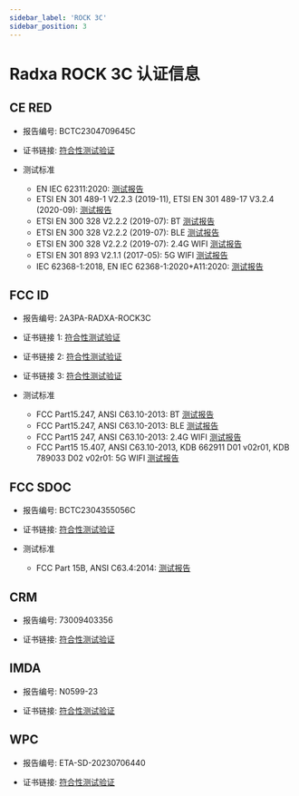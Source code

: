 ```yaml
---
sidebar_label: 'ROCK 3C'
sidebar_position: 3
---
```


# Radxa ROCK 3C 认证信息

## CE RED 
- 报告编号: BCTC2304709645C

- 证书链接: [符合性测试验证](https://dl.radxa.com/rock3/compliance/3c/CE/BCTC2304709645C_ROCK3C_CE_RED.pdf)

- 测试标准
  - EN IEC 62311:2020: [测试报告](https://dl.radxa.com/rock3/compliance/3c/CE/BCTC2304709645-1E_ROCK3C_CE_RED_EN62311.pdf)
  - ETSI EN 301 489-1 V2.2.3 (2019-11), ETSI EN 301 489-17 V3.2.4 (2020-09): [测试报告](https://dl.radxa.com/rock3/compliance/3c/CE/BCTC2304709645-2E_ROCK3C_CE-RED_EN301489_DC_TELE.pdf)
  - ETSI EN 300 328 V2.2.2 (2019-07): BT [测试报告](https://dl.radxa.com/rock3/compliance/3c/CE/BCTC2304709645-3E_ROCK3C_CE_RED_EN300328_BT_3M.pdf)
  - ETSI EN 300 328 V2.2.2 (2019-07): BLE [测试报告](https://dl.radxa.com/rock3/compliance/3c/CE/BCTC2304709645-4E_ROCK3C_CE_RED_EN300328_BLE_2M.pdf)
  - ETSI EN 300 328 V2.2.2 (2019-07): 2.4G WIFI [测试报告](https://dl.radxa.com/rock3/compliance/3c/CE/BCTC2304709645-5E_ROCK3C_CE_RED_EN300328_2.4G_N40.pdf)
  - ETSI EN 301 893 V2.1.1 (2017-05): 5G WIFI [测试报告](https://dl.radxa.com/rock3/compliance/3c/CE/BCTC2304709645-6E_ROCK3C_CE_RED_EN301893_5G.pdf)
  - IEC 62368-1:2018, EN IEC 62368-1:2020+A11:2020: [测试报告](https://dl.radxa.com/rock3/compliance/3c/CE/BCTC2305286110S_Technology_Limited_ROCK3C_EN62368.pdf)

## FCC ID 
- 报告编号: 2A3PA-RADXA-ROCK3C

- 证书链接 1: [符合性测试验证](https://dl.radxa.com/rock3/compliance/3c/FCC%20ID/DSS-TC397232.pdf)
- 证书链接 2: [符合性测试验证](https://dl.radxa.com/rock3/compliance/3c/FCC%20ID/DTS-TC717891.pdf)
- 证书链接 3: [符合性测试验证](https://dl.radxa.com/rock3/compliance/3c/FCC%20ID/NII-TC560700.pdf)

- 测试标准
  - FCC Part15.247, ANSI C63.10-2013: BT [测试报告](https://dl.radxa.com/rock3/compliance/3c/FCC%20ID/BCTC2304355056-1E_ROCK3C_FCC_ID_BT_3M_X.pdf)
  - FCC Part15.247, ANSI C63.10-2013: BLE [测试报告](https://dl.radxa.com/rock3/compliance/3c/FCC%20ID/BCTC2304355056-2E_ROCK3C_FCC_ID_BLE_2M.pdf)
  - FCC Part15 247, ANSI C63.10-2013: 2.4G WIFI [测试报告](https://dl.radxa.com/rock3/compliance/3c/FCC%20ID/BCTC2304355056-3E_ROCK3C_FCC_ID_2.4G_N20_X.pdf)
  - FCC Part15 15.407, ANSI C63.10-2013, KDB 662911 D01 v02r01, KDB 789033 D02 v02r01: 5G WIFI [测试报告](https://dl.radxa.com/rock3/compliance/3c/FCC%20ID/BCTC2304355056-4E_ROCK3C_FCC_ID_WIFI_5G_X.pdf)

## FCC SDOC
- 报告编号: BCTC2304355056C

- 证书链接: [符合性测试验证](https://dl.radxa.com/rock3/compliance/3c/FCC%20SDOC/BCTC2304355056C_ROCK3C_FCC_sDoC.pdf)

- 测试标准
  - FCC Part 15B, ANSI C63.4:2014: [测试报告](https://dl.radxa.com/rock3/compliance/3c/FCC%20SDOC/BCTC2304355056E_ROCK3C_FCC_sDoC.pdf)

## CRM
- 报告编号: 73009403356

- 证书链接: [符合性测试验证](https://dl.radxa.com/rock3/compliance/3c/AU%20RCM/Supplier_declaration_of_conformity.pdf)

## IMDA
- 报告编号: N0599-23

- 证书链接: [符合性测试验证](https://dl.radxa.com/rock3/compliance/3c/SG/SG_IMDA.pdf)

## WPC
- 报告编号: ETA-SD-20230706440

- 证书链接: [符合性测试验证](https://dl.radxa.com/rock3/compliance/3c/IND%20WPC/ETA-SD-20230706440_Radxa_ROCK_3C_IND_WPC.pdf)

